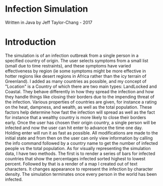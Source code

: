 # Infection Simulation
Written in Java by Jeff Taylor-Chang - 2017

# Introduction
The simulation is of an infection outbreak from a single person in a specified country of origin. The user selects symptoms from a small list (small due to time restraints), and these symptoms have varied effectiveness by region (ie some symptoms might be more effective in hotter regions like desert regions in Africa rather than the icy terrain of Greenland). I added as many countries as possible, and my concept of "Location" is a Country of which there are two main types: LandLocked and Coastal. They behave differently in how they spread the infection and how they handle things like closing their borders due to the impending threat of the infection. Various properties of countries are given, for instance a rating on the heat, dampness, and wealth, as well as the total population. These factors help determine how fast the infection will spread as well as the fact for instance that a wealthy country is more likely to close their borders early. Once the user has chosen their origin country, a single person will be infected and now the user can hit enter to advance the time one day. Holding enter will run it as fast as possible. All modifications are made to the initial state and from then on the user can only view information by calling the info command followed by a country name to get the number of infected people vs the total population. As for visually representing the simulation data, I have two methods. The first is to render a series of bars for infected countries that show the percentages infected sorted highest to lowest percent. Followed by that is a render of a map I created out of text characters. It changes appearance to represent the infection by character density. The simulation terminates once every person in the world has been infected.
